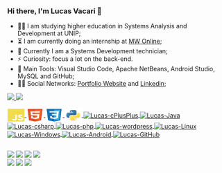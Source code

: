### Hi there, I'm Lucas Vacari 👋

- 👨‍💻 I am studying higher education in Systems Analysis and Development at UNIP;
- ⏳ I am currently doing an internship at [MW Online](https://mwonline.com.br);
- 🌱 Currently I am a Systems Development technician;
- ⚡ Curiosity: focus a lot on the back-end. 
- 🎒 Main Tools: Visual Studio Code, Apache NetBeans, Android Studio, MySQL and GitHub;
- 🙋‍♂️ Social Networks: [Portfolio Website](http://lrvweb.com.br/) and [Linkedin](https://www.linkedin.com/in/lucas-vacari-80139a228/);

<!--Parte dos quadros-->
<div>
  <a href="https://github.com/BrookSK">
  <img height="180em" src="https://github-readme-stats.vercel.app/api?username=BrookSK&show_icons=true&theme=transparent"/>
  <img height="180em" src="https://github-readme-stats.vercel.app/api/top-langs/?username=BrookSK&layout=compact&theme=transparent"/>
</div>
  
  <!--Parte dos incones-->
<div style="display: inline_block"><br>
  <img align="center" alt="Rafa-Js" height="30" width="40" src="https://raw.githubusercontent.com/devicons/devicon/master/icons/javascript/javascript-plain.svg">
  <img align="center" alt="Rafa-HTML" height="30" width="40" src="https://raw.githubusercontent.com/devicons/devicon/master/icons/html5/html5-original.svg">
  <img align="center" alt="Rafa-CSS" height="30" width="40" src="https://raw.githubusercontent.com/devicons/devicon/master/icons/css3/css3-original.svg">
  <img align="center" alt="Lucas-Python" height="30" width="40" src="https://raw.githubusercontent.com/devicons/devicon/master/icons/python/python-original.svg">
  <img align="center" alt="Lucas-cPlusPlus" height="30" width="40" src="https://icongr.am/devicon/cplusplus-original.svg?size=128&color=currentColor">
  <img align="center" alt="Lucas-Java" height="30" width="40" src="https://icongr.am/devicon/java-original.svg?size=128&color=currentColor">
  <img align="center" alt="Lucas-csharp" height="30" width="40" src="https://icongr.am/devicon/csharp-original.svg?size=128&color=currentColor">
  <img align="center" alt="Lucas-php" height="30" width="40" src="https://icongr.am/devicon/php-original.svg?size=125&color=currentColor">
  <img align="center" alt="Lucas-wordpress" height="30" width="40" src="https://icongr.am/devicon/wordpress-original.svg?size=125&color=currentColor">
  <img align="center" alt="Lucas-Linux" height="30" width="40" src="https://icongr.am/devicon/linux-plain.svg?size=128&color=ffffff">
  <img align="center" alt="Lucas-Windows" height="30" width="40" src="https://icongr.am/devicon/windows8-original.svg?size=128&color=currentColor">
  <img align="center" alt="Lucas-Android" height="30" width="40" src="https://icongr.am/devicon/android-original.svg?size=128&color=currentColor">
  <img align="center" alt="Lucas-GitHub" height="30" width="40" src="https://icongr.am/octicons/mark-github.svg?size=128&color=ffffff">
</div>
  
  ##
  
  <!--Parte dos incones com links-->
<div> 
  <a href="https://www.instagram.com/lucas_vacarii/" target="_blank"><img src="https://img.shields.io/badge/-Instagram-%23E4405F?style=for-the-badge&logo=instagram&logoColor=white" target="_blank"></a>
  <a href = "mailto:lucasrvacari99@gmail.com"><img src="https://img.shields.io/badge/Gmail-D14836?style=for-the-badge&logo=gmail&logoColor=white" target="_blank"></a>
  <a href="https://www.linkedin.com/in/lucas-vacari-80139a228" target="_blank"><img src="https://img.shields.io/badge/-LinkedIn-%230077B5?style=for-the-badge&logo=linkedin&logoColor=white" target="_blank"></a> 
  <a href="https://github.com/BrookSK" target="_blank"><img src="https://img.shields.io/badge/GitHub-100000?style=for-the-badge&logo=github&logoColor=white" target="_blank"></a> 
</div>
  <a href="https://steamcommunity.com/id/lucasrvacari99men/" target="_blank"><img src="https://img.shields.io/badge/Steam-000000?style=for-the-badge&logo=steam&logoColor=white" target="_blank"></a> 
  <a href="https://steamcommunity.com/id/lucasrvacari99men/" target="_blank"><img src="https://img.shields.io/badge/Counter_Strike-000000?style=for-the-badge&logo=counter-strike&logoColor=white" target="_blank"></a> 
  <a href="https://open.spotify.com/user/31dn3nbh6vgbxhbwrwscblecdkh4" target="_blank"><img src="https://img.shields.io/badge/Spotify-1ED760?&style=for-the-badge&logo=spotify&logoColor=white" target="_blank"></a> 
</div>
